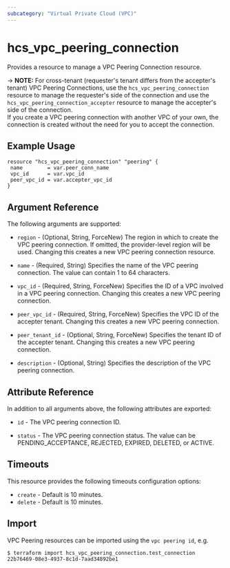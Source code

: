 ```yaml
---
subcategory: "Virtual Private Cloud (VPC)"
---
```


# hcs_vpc_peering_connection

Provides a resource to manage a VPC Peering Connection resource.

-> **NOTE:** For cross-tenant (requester's tenant differs from the accepter's tenant) VPC Peering Connections,
  use the `hcs_vpc_peering_connection` resource to manage the requester's side of the connection and
  use the `hcs_vpc_peering_connection_accepter` resource to manage the accepter's side of the connection.
  <br/>If you create a VPC peering connection with another VPC of your own, the connection is created without the need
  for you to accept the connection.

## Example Usage

 ```hcl
resource "hcs_vpc_peering_connection" "peering" {
  name        = var.peer_conn_name
  vpc_id      = var.vpc_id
  peer_vpc_id = var.accepter_vpc_id
}
 ```

## Argument Reference

The following arguments are supported:

* `region` - (Optional, String, ForceNew) The region in which to create the VPC peering connection. If omitted, the
  provider-level region will be used. Changing this creates a new VPC peering connection resource.

* `name` - (Required, String) Specifies the name of the VPC peering connection. The value can contain 1 to 64
  characters.

* `vpc_id` - (Required, String, ForceNew) Specifies the ID of a VPC involved in a VPC peering connection. Changing this
  creates a new VPC peering connection.

* `peer_vpc_id` - (Required, String, ForceNew) Specifies the VPC ID of the accepter tenant. Changing this creates a new
  VPC peering connection.

* `peer_tenant_id` - (Optional, String, ForceNew) Specifies the tenant ID of the accepter tenant. Changing this creates
  a new VPC peering connection.

* `description` - (Optional, String) Specifies the description of the VPC peering connection.

## Attribute Reference

In addition to all arguments above, the following attributes are exported:

* `id` - The VPC peering connection ID.

* `status` - The VPC peering connection status. The value can be PENDING_ACCEPTANCE, REJECTED, EXPIRED, DELETED, or
  ACTIVE.

## Timeouts

This resource provides the following timeouts configuration options:

* `create` - Default is 10 minutes.
* `delete` - Default is 10 minutes.

## Import

VPC Peering resources can be imported using the `vpc peering id`, e.g.

```
$ terraform import hcs_vpc_peering_connection.test_connection 22b76469-08e3-4937-8c1d-7aad34892be1
```
